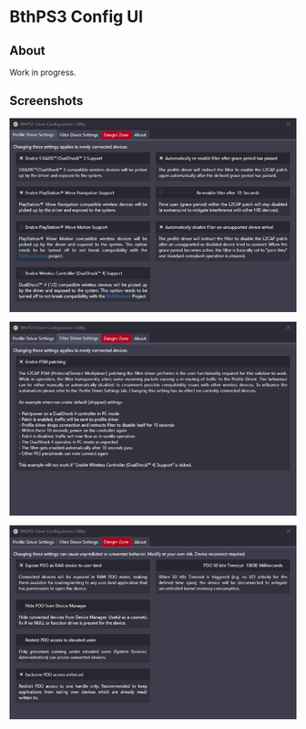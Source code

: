# BthPS3 Config UI

## About

Work in progress.

## Screenshots

![BthPS3CfgUI_NdHsCLmLvT.png](../docs/BthPS3CfgUI_NdHsCLmLvT.png)

![BthPS3CfgUI_omClUJooX8.png](../docs/BthPS3CfgUI_omClUJooX8.png)

![BthPS3CfgUI_qay8Nn6lCm.png](../docs/BthPS3CfgUI_qay8Nn6lCm.png)

